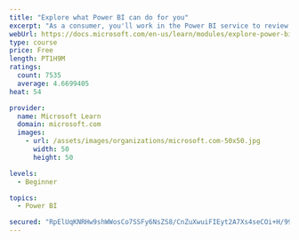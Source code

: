 ```yaml
---
title: "Explore what Power BI can do for you"
excerpt: "As a consumer, you'll work in the Power BI service to review and interact with content that has been shared with you. This module provides the foundational information that you need to work effectively in the Power BI service."
webUrl: https://docs.microsoft.com/en-us/learn/modules/explore-power-bi-service/
type: course
price: Free
length: PT1H9M
ratings:
  count: 7535
  average: 4.6699405
heat: 54

provider:
  name: Microsoft Learn
  domain: microsoft.com
  images:
    - url: /assets/images/organizations/microsoft.com-50x50.jpg
      width: 50
      height: 50

levels:
  - Beginner

topics:
  - Power BI

secured: "RpElUqKNRHw9shWWosCo7SSFy6NsZS8/CnZuXwuiFIEyt2A7Xs4seCOi+H/99lTOwSngGgy5sbqnS/oqgg64Wva6SD5lfEANGM9k8BDM+iZLzXn4vqucwK2A7yinG/KoAeiMYjiHcsOUOc5kP7WyKnkhchjFRZysscYzVod+uYM8Oriyp4Mza/CarGminLWYvfU0Aa5oIMenGna8GoUX2Dpw71zXTantzoCHMCsnRzRX0evugWR7X60/gajHm4SX99Ap8ySuyueZ3n8yyqVH+CvlFp6Gm1M+f+Ka8PdndGSULx9PQe3uf6E2W/gBo6f3VUyslAbUqHy1C79nG8OUsiOuozDlhVdA4nAo/HdpjmfT8ufVINCBp5Zlqp3fAsGU6UJmfF+brKB04aimR1USxqLWlzzTtWRmz09rT0i733w=;c7AT7LMsRVeFL9qSADqoTQ=="
---
```


